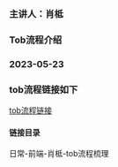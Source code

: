 ### 主讲人：肖柢

### Tob流程介绍

### 2023-05-23

### tob流程链接如下
[tob流程链接](https://boardmix.cn/app/editor/9usV565MJ6BC2PDAqLtQaw)


#### 链接目录 
日常-前端-肖柢-tob流程梳理